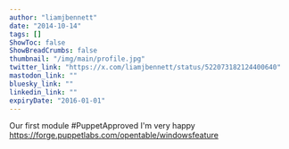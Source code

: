 ```yaml
---
author: "liamjbennett"
date: "2014-10-14"
tags: []
ShowToc: false
ShowBreadCrumbs: false
thumbnail: "/img/main/profile.jpg"
twitter_link: "https://x.com/liamjbennett/status/522073182124400640"
mastodon_link: ""
bluesky_link: ""
linkedin_link: ""
expiryDate: "2016-01-01"
---
```


Our first module #PuppetApproved I'm very happy https://forge.puppetlabs.com/opentable/windowsfeature

